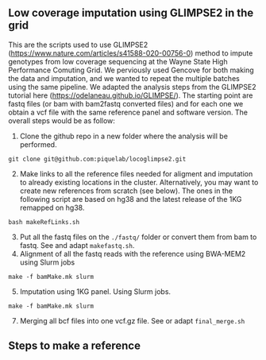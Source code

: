 ## Low coverage imputation using GLIMPSE2 in the grid

This are the scripts used to use GLIMPSE2 (https://www.nature.com/articles/s41588-020-00756-0) method to impute genotypes from low coverage sequencing at the Wayne State High Performance Comuting Grid. We perviously used Gencove for both making the data and imputation, and we wanted to repeat the multiple batches using the same pipeline. We adapted the analysis steps from the GLIMPSE2 tutorial here (https://odelaneau.github.io/GLIMPSE/). The starting point are fastq files (or bam with bam2fastq converted files) and for each one we obtain a vcf file with the same reference panel and software version. The overall steps would be as follow:

1. Clone the github repo in a new folder where the analysis will be performed. 
```
git clone git@github.com:piquelab/locoglimpse2.git
```
2. Make links to all the reference files needed for aligment and imputation to already existing locations in the cluster. Alternatively, you may want to create new references from scratch (see below). The ones in the following script are based on hg38 and the latest release of the 1KG remapped on hg38. 
```
bash makeRefLinks.sh
```
3. Put all the fastq files on the `./fastq/` folder or convert them from bam to fastq. See and adapt `makefastq.sh`.  
4. Alignment of all the fastq reads with the reference using BWA-MEM2 using Slurm jobs
```
make -f bamMake.mk slurm
```
5. Imputation using 1KG panel. Using Slurm jobs. 
```
make -f bamMake.mk slurm
```
7. Merging all bcf files into one vcf.gz file. See or adapt `final_merge.sh`

## Steps to make a reference

